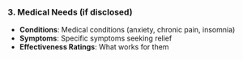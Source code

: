 ### 3. Medical Needs (if disclosed)

- **Conditions**: Medical conditions (anxiety, chronic pain, insomnia)
- **Symptoms**: Specific symptoms seeking relief
- **Effectiveness Ratings**: What works for them
